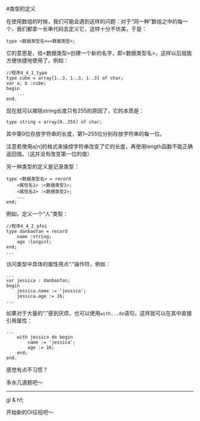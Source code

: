 #类型的定义

在使用数组的时候，我们可能会遇到这样的问题：对于“同一种”数组之中的每一个，我们都拿一长串代码去定义它，这样十分不优美，于是：

```
type <数据类型名>=<数据类型>;
```

它的意思是，给<数据类型>创建一个新的名字，即<数据类型名>，这样以后就能方便快捷地使用了。例如：

```delphi
//程序4_4_1_type
type cube = array[1..3, 1..3, 1..3] of char;
var a, b :cube;
begin
	...
end.
```

现在就可以揭晓string长度只有255的原因了，它的本质是：

```delphi
type string = array[0..255] of char;
```

其中第0位存放字符串的长度，第1~255位分别存放字符串的每一位。

注意若使用a[n]的格式来操控字符串改变了它的长度，再使用length函数不能正确返回值。（这并没有改变第一位的值）

另一种类型的定义是记录类型：

```
type <数据类型名> = record
	<属性名1> :<数据类型1>;
	<属性名2> :<数据类型2>;
	...
end;
```

例如，定义一个“人”类型：

```delphi
//程序4_4_2_afei
type danbaofan = record
	name :string;
	age :longint;
end;
...
```

访问类型中具体的属性用点“.”操作符，例如：

```delphi
...
var jessica : danbaofan;
begin
	jessica.name := 'jessica';
	jessica.age := 16;
...
```

如果对于大量的“.”感到厌烦，也可以使用`with...do`语句，这样就可以在其中直接引用属性：

```delphi
...
	with jessica do begin
		name := 'jessica';
		age := 16;
	end;
end.
```

感觉有点不习惯？

多水几道题吧～

---------

gl & hf;

开始新的OI征程吧～
